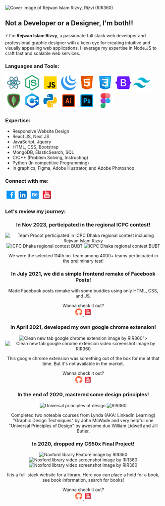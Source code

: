 ![Cover image of Rejwan Islam Rizvy, Rizvi (RIR360)](https://images2.imgbox.com/27/f4/LWGaevnp_o.png)

## Not a Developer or a Designer, I'm both!!

⚡ I'm **Rejwan Islam Rizvy**, a passionate full stack web developer and professional graphic designer with a keen eye for creating intuitive and visually appealing web applications. I leverage my expertise in Node.JS to craft fast and scalable web services.


### Languages and Tools:

<span>
<img title="React JS" alt="React icon " height="55px" src="./img/react.svg">
<img title="node JS" alt="node icon " height="55px" src="./img/node.svg">
<img title="javascript" alt="javascript icon " height="55px" src="./img/javascript.svg">
<img title="jquery" alt="jquery icon " height="55px" src="./img/jquery.svg">
<img title="html" alt="html icon " height="55px" src="./img/html.svg">
<img title="css" alt="css icon " height="55px" src="./img/css.svg">
<img title="bootstrap" alt="bootstrap icon " height="55px" src="./img/bootstrap.svg">
<img title="tailwind" alt="tailwind icon " height="55px" src="./img/tailwind.svg">
<img title="mongodb" alt="mongodb icon " height="55px" src="./img/mongodb.svg">
<!-- <img title="elasticsearch" alt="elasticsearch icon " height="55px" src="./img/elasticsearch.svg"> -->
<img title="cpp" alt="cpp icon " height="55px" src="./img/cpp.svg">
<img title="python" alt="python icon " height="55px" src="./img/python.svg">
<img title="illustrator" alt="illustrator icon " height="55px" src="./img/illustrator.svg">
<img title="photoshop" alt="photoshop icon " height="55px" src="./img/photoshop.svg">
<img title="figma" alt="figma icon " height="55px" src="./img/figma.svg">
</span>

### Expertise:
* Responsive Website Design
* React JS, Next JS
* JavaScript, Jquery
* HTML, CSS, Bootstrap
* MongoDB, ElasticSearch, SQL
* C/C++ (Problem Solving, Instructing)
* Python (In competitive Programming)
* In graphics, Figma, Adobe Illustrator, and Adobe Photoshop

### Connect with me:

[<img title="Facebook Profile" alt="Facebook Profile of Rejwan Islam Rizvy" height="35px" src="./img/facebook-square.svg">](https://www.facebook.com/RIR360/)
[<img title="LInkedin Profile" alt="Linkedin Profile of Rejwan Islam Rizvy" height="35px" src="./img/linkedin.svg">](https://www.linkedin.com/in/rir360-pro/)
[<img title="Behance Profile" alt="Behance Profile of Rejwan Islam Rizvy" height="35px" src="./img/behance.svg">](https://www.behance.net/rir360)
[<img title="Youtube Channel" alt="Youtube Channel of Rejwan Islam Rizvy" height="35px" src="./img/youtube-square.svg">](https://www.youtube.com/rejwanislamrir)

### Let's review my journey:

<div align="center">
  <h3>
    <span color="#c96100">In Nov 2023, </span> perticipated in the regional ICPC contest!
  </h3>
  <p>
    <img alt="Team Procot perticipated in ICPC Dhaka regional contest including Rejwan Islam Rizvy" height="150px" src="https://images2.imgbox.com/d0/93/0BH3enkW_o.png">
    <img alt="ICPC Dhaka regional contest BUBT" height="150px" src="https://images2.imgbox.com/3f/64/vliIvqoL_o.png">
    <img alt="ICPC Dhaka regional contest BUBT" height="150px" src="https://images2.imgbox.com/30/94/ivYH1TnA_o.png">
  </p>
  <p>
    We were the selected 114th no. team among 4000+ teams perticipated in the preliminary test!
  </p>
</div>

<div align="center">
  <h3>
    <span color="#c96100">In July 2021, </span> we did a simple frontend remake of Facebook Posts!
  </h3>
  <p>
    <!-- <img alt="Clean new tab google chrome extension image by RIR360" height="150px" src="https://images2.imgbox.com/73/c4/0E8jo4QN_o.jpg"> -->
  </p>
  <p>
    Made Facebook posts remake with some buddies using only HTML, CSS, and JS.
  </p>
  <p>
    Wanna check it out? <br/>
    <a target="_blank" href="https://github.com/RIR360/Clean-New-Tab">
      <img alt="Github Share Link" height="25px" src="./img/github.svg">
    </a>
    <a target="_blank" href="https://www.youtube.com/watch?v=BVyTt3QJfIA">
      <img alt="Youtube Share Link" height="25px" src="./img/youtube-square.svg">
    </a>
  </p>
</div>

<div align="center">
  <h3>
    <span color="#c96100">In April 2021, </span> developed my own google chrome extension!
  </h3>
  <p>
    <!-- <img alt="Clean new tab google chrome extension image by RIR360" height="150px" src="https://images2.imgbox.com/73/c4/0E8jo4QN_o.jpg"> -->
    <img alt="Clean new tab google chrome extension image by RIR360" height="150px" src="https://images2.imgbox.com/d7/c1/WUYDpH1d_o.jpg">">
    <img alt="Clean new tab google chrome extension video screenshot image by RIR360" height="150px" src="https://images2.imgbox.com/8a/a3/FwwbTtMB_o.jpg">
  </p>
  <p>
    This google chrome extension was something out of the box for me at that time. But it's not available in the market. 
  </p>
  <p>
    Wanna check it out? <br/>
    <a target="_blank" href="https://github.com/RIR360/Clean-New-Tab">
      <img alt="Github Share Link" height="25px" src="./img/github.svg">
    </a>
    <a target="_blank" href="https://www.youtube.com/watch?v=BVyTt3QJfIA">
      <img alt="Youtube Share Link" height="25px" src="./img/youtube-square.svg">
    </a>
  </p>
</div>

<div align="center">
  <h3>
    <span color="#c96100">In the end of 2020, </span> mastered some design principles!
  </h3>
  <p>
    <img alt="Universal principles of design" height="150px" src="https://images2.imgbox.com/44/cc/xjKwgb5Z_o.png">
    <img alt="RIR360" height="150px" src="https://images2.imgbox.com/a6/b6/329CEgOu_o.png">
  </p>
  <p>
    Completed two noteable courses from Lynda (AKA: LinkedIn Learning) "Graphic Design Techniques" by John McWade and very helpful one "Universal Principles of Design" by awesome duo William Lidwell and Jill Butler.
  </p>
</div>

<div align="center">
  <h3>
    <span color="#c96100">In 2020, </span> dropped my CS50x Final Project!
  </h3>
  <p>
    <img alt="Noxford library Feature image by RIR360" height="150px" src="https://images2.imgbox.com/c4/b0/H1gmtVEL_o.jpg">
    <img alt="Noxford library video screenshot image by RIR360" height="150px" src="https://images2.imgbox.com/2f/de/cRx9PEnN_o.png">
    <img alt="Noxford library video screenshot image by RIR360" height="150px" src="https://images2.imgbox.com/02/a5/CRpYai5l_o.png">
  </p>
  <p>
    It is a full-stack website for a library. Here you can place a hold for a book, see book information, search for books!
  </p>
  <p>
    Wanna check it out? <br/>
    <a target="_blank" href="https://github.com/RIR360/Noxford-Library">
      <img alt="Github Share Link" height="25px" src="./img/github.svg">
    </a>
    <a target="_blank" href="https://www.youtube.com/watch?v=KwtOZKcUZ3s&feature=youtu.be">
      <img alt="Youtube Share Link" height="25px" src="./img/youtube-square.svg">
    </a>
  </p>
</div>

